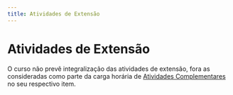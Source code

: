```yaml
---
title: Atividades de Extensão
---
```


# Atividades de Extensão

O curso não prevê integralização das atividades de extensão, fora as consideradas como parte da carga horária de [Atividades Complementares](atividades-complementares.html) no seu respectivo item.

